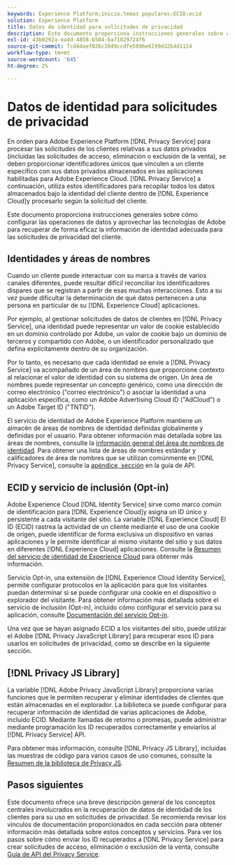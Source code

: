 ```yaml
---
keywords: Experience Platform;inicio;temas populares;ECID;ecid
solution: Experience Platform
title: Datos de identidad para solicitudes de privacidad
description: Este documento proporciona instrucciones generales sobre cómo configurar las operaciones de datos y aprovechar las tecnologías de Adobe para recuperar de forma eficaz la información de identidad adecuada para las solicitudes de privacidad del cliente.
exl-id: 43b0292a-ea4d-4858-b584-ba71029724f6
source-git-commit: fcd44aef026c1049ccdfe5896e6199d32b4d1114
workflow-type: tm+mt
source-wordcount: '645'
ht-degree: 2%

---
```


# Datos de identidad para solicitudes de privacidad

En orden para Adobe Experience Platform [!DNL Privacy Service] para procesar las solicitudes de los clientes relativas a sus datos privados (incluidas las solicitudes de acceso, eliminación o exclusión de la venta), se deben proporcionar identificadores únicos que vinculen a un cliente específico con sus datos privados almacenados en las aplicaciones habilitadas para Adobe Experience Cloud. [!DNL Privacy Service] a continuación, utiliza estos identificadores para recopilar todos los datos almacenados bajo la identidad del cliente dentro de [!DNL Experience Cloud]y procesarlo según la solicitud del cliente.

Este documento proporciona instrucciones generales sobre cómo configurar las operaciones de datos y aprovechar las tecnologías de Adobe para recuperar de forma eficaz la información de identidad adecuada para las solicitudes de privacidad del cliente.

## Identidades y áreas de nombres

Cuando un cliente puede interactuar con su marca a través de varios canales diferentes, puede resultar difícil reconciliar los identificadores dispares que se registran a partir de esas muchas interacciones. Esto a su vez puede dificultar la determinación de qué datos pertenecen a una persona en particular de su [!DNL Experience Cloud] aplicaciones.

Por ejemplo, al gestionar solicitudes de datos de clientes en [!DNL Privacy Service], una identidad puede representar un valor de cookie establecido en un dominio controlado por Adobe, un valor de cookie bajo un dominio de terceros y compartido con Adobe, o un identificador personalizado que defina explícitamente dentro de su organización.

Por lo tanto, es necesario que cada identidad se envíe a [!DNL Privacy Service] va acompañado de un área de nombres que proporcione contexto al relacionar el valor de identidad con su sistema de origen. Un área de nombres puede representar un concepto genérico, como una dirección de correo electrónico (&quot;correo electrónico&quot;) o asociar la identidad a una aplicación específica, como un Adobe Advertising Cloud ID (&quot;AdCloud&quot;) o un Adobe Target ID (&quot;TNTID&quot;).

El servicio de identidad de Adobe Experience Platform mantiene un almacén de áreas de nombres de identidad definidas globalmente y definidas por el usuario. Para obtener información más detallada sobre las áreas de nombres, consulte la [información general del área de nombres de identidad](../identity-service/namespaces.md). Para obtener una lista de áreas de nombres estándar y calificadores de área de nombres que se utilizan comúnmente en [!DNL Privacy Service], consulte la [apéndice, sección](api/appendix.md) en la guía de API.

## ECID y servicio de inclusión (Opt-in)

Adobe Experience Cloud [!DNL Identity Service] sirve como marco común de identificación para [!DNL Experience Cloud]y asigna un ID único y persistente a cada visitante del sitio. La variable [!DNL Experience Cloud] El ID (ECID) rastrea la actividad de un cliente mediante el uso de una cookie de origen, puede identificar de forma exclusiva un dispositivo en varias aplicaciones y le permite identificar al mismo visitante del sitio y sus datos en diferentes [!DNL Experience Cloud] aplicaciones. Consulte la [Resumen del servicio de identidad de Experience Cloud](https://experienceleague.adobe.com/docs/id-service/using/intro/overview.html?lang=es) para obtener más información.

Servicio Opt-in, una extensión de [!DNL Experience Cloud Identity Service], permite configurar protocolos en la aplicación para que los visitantes puedan determinar si se puede configurar una cookie en el dispositivo o explorador del visitante. Para obtener información más detallada sobre el servicio de inclusión (Opt-in), incluido cómo configurar el servicio para su aplicación, consulte [Documentación del servicio Opt-in](https://experienceleague.adobe.com/docs/id-service/using/implementation/opt-in-service/optin-overview.html?lang=es).

Una vez que se hayan asignado ECID a los visitantes del sitio, puede utilizar el Adobe [!DNL Privacy JavaScript Library] para recuperar esos ID para usarlos en solicitudes de privacidad, como se describe en la siguiente sección.

## [!DNL Privacy JS Library]

La variable [!DNL Adobe Privacy JavaScript Library] proporciona varias funciones que le permiten recuperar y eliminar identidades de clientes que están almacenadas en el explorador. La biblioteca se puede configurar para recuperar información de identidad de varias aplicaciones de Adobe, incluido ECID. Mediante llamadas de retorno o promesas, puede administrar mediante programación los ID recuperados correctamente y enviarlos al [!DNL Privacy Service] API.

Para obtener más información, consulte [!DNL Privacy JS Library], incluidas las muestras de código para varios casos de uso comunes, consulte la [Resumen de la biblioteca de Privacy JS](js-library.md).

## Pasos siguientes

Este documento ofrece una breve descripción general de los conceptos centrales involucrados en la recuperación de datos de identidad de los clientes para su uso en solicitudes de privacidad. Se recomienda revisar los vínculos de documentación proporcionados en cada sección para obtener información más detallada sobre estos conceptos y servicios. Para ver los pasos sobre cómo enviar los ID recuperados a [!DNL Privacy Service] para crear solicitudes de acceso, eliminación o exclusión de la venta, consulte [Guía de API del Privacy Service](api/overview.md).
